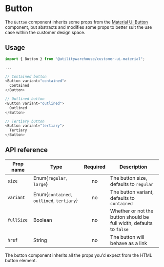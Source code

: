 # Button

The `Button` component inherits some props from the [Material UI Button](https://next.material-ui.com/components/buttons/#main-content) component, but abstracts and modifies some props to better suit the use case within the customer design space.

## Usage

```TypeScript
import { Button } from "@utilitywarehouse/customer-ui-material";

...

// Contained button
<Button variant="contained">
  Contained
</Button>

// Outlined button
<Button variant="outlined">
  Outlined
</Button>

// Tertiary button
<Button variant="tertiary">
  Tertiary
</Button>

```

## API reference

| Prop name | Type | Required | Description |
| --------- | ---- |:--------:| ----------- |
| `size` | Enum{`regular`, `large`} | no | The button size, defaults to `regular` |
| `variant` | Enum{`contained`, `outlined`, `tertiary`} | no | The button variant, defaults to `contained` |
| `fullSize` | Boolean | no | Whether or not the button should be full width, defaults to `false` |
| `href` | String | no | The button will behave as a link |

The button component inherits all the props you'd expect from the HTML button element.
